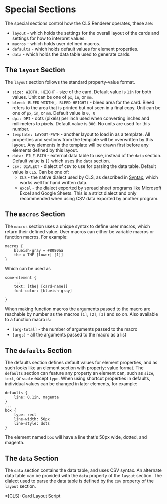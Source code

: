 # Special Sections

The special sections control how the CLS Renderer operates, these are:

 - `layout` - which holds the settings for the overall layout of the cards and settings for how to interpret values.
 - `macros` - which holds user defined macros.
 - `defaults` - which holds default values for element properties.
 - `data` - which holds the data table used to generate cards.

## The `layout` Section

The `layout` section follows the standard property-value format.

 - `size: WIDTH, HEIGHT` - size of the card. Default value is `1in` for both values. Unit can be one of `px`, `in`, or `mm`.
 - `bleed: BLEED-WIDTH(, BLEED-HEIGHT)` - bleed area for the card. Bleed refers to the area that is printed but not seen in a final copy. Unit can be one of `px`, `in`, or `mm`. Default value is `0, 0`
 - `dpi: DPI` - dots (pixels) per inch used when converting inches and millimeters to pixels. Default value is `300`. No units are used for this number.
 - `template: LAYOUT-PATH` - another layout to load in as a template. All properties and sections from the template will be overwritten by this layout. Any elements in the template will be drawn first before any elements defined by this layout.
 - `data: FILE-PATH` - external data table to use, instead of the `data` section. Default value is `[]` which uses the `data` section.
 - `csv: DIALECT` - dialect of csv to use for parsing the data table. Default value is `CLS`. Can be one of: 
     - `CLS` - the native dialect used by CLS, as described in [Syntax](../Syntax/), which works well for hand written data.
     - `excel` - the dialect exported by spread sheet programs like Microsoft Excel and Google Sheets. This is a strict dialect and only recommended when using CSV data exported by another program.

## The `macros` Section

The `macros` section uses a unique syntax to define user macros, which return their defined value. User macros can either be variable macros or function macros. For example:

    macros {
        blueish-gray = #8080aa
        the = THE [lower| [1]]
    }

Which can be used as

    some-element {
        ...
        text: [the| [card-name]]
        font-color: [blueish-gray]

    }

When making function macros the arguments passed to the macro are reachable by number as the macros `[1]`, `[2]`, `[3]` and so on. Also available to a function macro is:
 
 - `[arg-total]` - the number of arguments passed to the macro
 - `[args]` - all the arguments passed to the macro as a list

## The `defaults` Section

The defaults section defines default values for element properties, and as such looks like an element section with property: value format. The `defaults` section can feature any property an element can, such as `size`, `text`, or `scale` except `type`. When using shortcut properties in defaults, individual values can be changed in later elements, for example: 

    defaults {
        line: 0.1in, magenta
    }
    ...
    box {
        type: rect
        line-width: 50px
        line-style: dots
    }

The element named `box` will have a line that's 50px wide, dotted, and magenta.

## The `data` Section

The `data` section contains the data table, and uses CSV syntax. An alternate data table can be provided with the `data` property of the `layout` section. The dialect used to parse the data table is defined by the `csv` property of the `layout` section.

*[CLS]: Card Layout Script